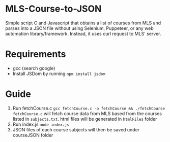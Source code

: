 # MLS-Course-to-JSON
Simple script C and Javascript that obtains a list of courses from MLS and parses into a JSON file without using Selenium, Puppeteer, or any web automation library/framework. Instead, it uses curl request to MLS' server.

# Requirements
- gcc (search google)
- Install JSDom by running
`npm install jsdom`

# Guide
1. Run fetchCourse.c `gcc fetchCourse.c -o fetchCourse && ./fetchCourse`
  `fetchCourse.c` will fetch course data from MLS based from the courses listed in `subjects.txt`. html files will be generated in `htmlFiles` folder
2. Run index.js `node index.js`
3. JSON files of each course subjects will then be saved under courseJSON folder
